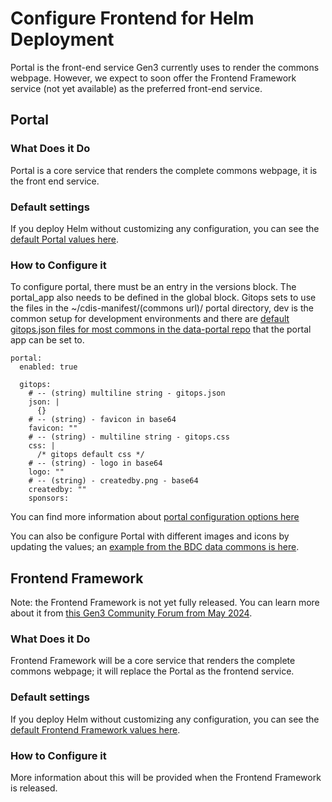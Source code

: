 # Configure Frontend for Helm Deployment

Portal is the front-end service Gen3 currently uses to render the commons webpage. However, we expect to soon offer the Frontend Framework service (not yet available) as the preferred front-end service.

## Portal

### What Does it Do
Portal is a core service that renders the complete commons webpage, it is the front end service.

### Default settings

If you deploy Helm without customizing any configuration, you can see the [default Portal values here](https://github.com/uc-cdis/gen3-helm/blob/master/helm/portal/values.yaml).

### How to Configure it

To configure portal, there must be an entry in the versions block. The portal_app also needs to be defined in the global block. Gitops sets to use the files in the ~/cdis-manifest/(commons url)/ portal directory, dev is the common setup for development environments and there are [default gitops.json files for most commons in the data-portal repo](https://github.com/uc-cdis/data-portal/tree/master/data/config) that the portal app can be set to.

```
portal:
  enabled: true

  gitops:
    # -- (string) multiline string - gitops.json
    json: |
      {}
    # -- (string) - favicon in base64
    favicon: ""
    # -- (string) - multiline string - gitops.css
    css: |
      /* gitops default css */
    # -- (string) - logo in base64
    logo: ""
    # -- (string) - createdby.png - base64
    createdby: ""
    sponsors:
```

You can find more information about [portal configuration options here](https://github.com/uc-cdis/data-portal/blob/master/docs/portal_config.md)

You can also be configure Portal with different images and icons by updating the values; an [example from the BDC data commons is here](https://github.com/uc-cdis/cdis-manifest/tree/master/gen3.biodatacatalyst.nhlbi.nih.gov/portal).

## Frontend Framework

Note: the Frontend Framework is not yet fully released. You can learn more about it from [this Gen3 Community Forum from May 2024](https://gen3.org/community/events/#gen3.2---how-to-build-a-gen3-data-portal-using-the-new-frontend-framework).

### What Does it Do
Frontend Framework will be a core service that renders the complete commons webpage; it will replace the Portal as the frontend service.

### Default settings

If you deploy Helm without customizing any configuration, you can see the [default Frontend Framework values here](https://github.com/uc-cdis/gen3-helm/blob/master/helm/frontend-framework/values.yaml).

### How to Configure it

More information about this will be provided when the Frontend Framework is released.
